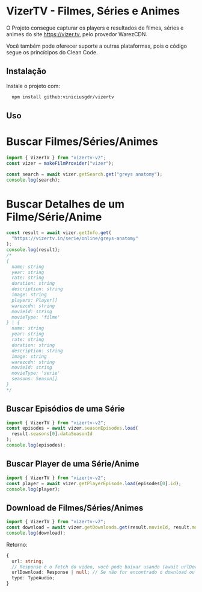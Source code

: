 # VizerTV - Filmes, Séries e Animes

O Projeto consegue capturar os players e resultados de filmes, séries e animes do site https://vizer.tv, pelo provedor WarezCDN.

Você também pode oferecer suporte a outras plataformas, pois o código segue os princícipos do Clean Code.

## Instalação

Instale o projeto com:

```bash
  npm install github:viniciusgdr/vizertv
```

## Uso

# Buscar Filmes/Séries/Animes

```typescript
import { VizerTV } from "vizertv-v2";
const vizer = makeFilmProvider("vizer");

const search = await vizer.getSearch.get("greys anatomy");
console.log(search);
```

# Buscar Detalhes de um Filme/Série/Anime
```typescript
const result = await vizer.getInfo.get(
  "https://vizertv.in/serie/online/greys-anatomy"
);
console.log(result);
/*
{
  name: string
  year: string
  rate: string
  duration: string
  description: string
  image: string
  players: Player[]
  warezcdn: string
  movieId: string
  movieType: 'filme'
} | {
  name: string
  year: string
  rate: string
  duration: string
  description: string
  image: string
  warezcdn: string
  movieId: string
  movieType: 'serie'
  seasons: Season[]
}
*/
```
## Buscar Episódios de uma Série
```typescript
import { VizerTV } from "vizertv-v2";
const episodes = await vizer.seasonEpisodes.load(
  result.seasons[0].dataSeasonId
);
console.log(episodes);
```
## Buscar Player de uma Série/Anime
```typescript
import { VizerTV } from "vizertv-v2";
const player = await vizer.getPlayerEpisode.load(episodes[0].id);
console.log(player);
```

## Download de Filmes/Séries/Animes
```typescript
import { VizerTV } from "vizertv-v2";
const download = await vizer.getDownloads.get(result.movieId, result.movieType);
console.log(download);
```

Retorno:

```typescript
{
  url: string;
  // Response é o fetch do video, você pode baixar usando (await urlDownload.buffer())
  urlDownload: Response | null; // Se não for encontrado o download ou deu erro, retorna null
  type: TypeAudio;
}
```
